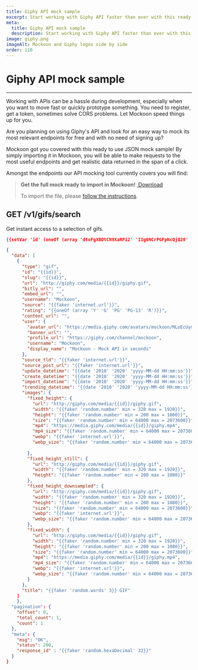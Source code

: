 ```yaml
---
title: Giphy API mock sample
excerpt: Start working with Giphy API faster than ever with this ready to use sample for Mockoon
meta:
  title: Giphy API mock sample
  description: Start working with Giphy API faster than ever with this ready to use sample for Mockoon
image: giphy.png
imageAlt: Mockoon and Giphy logos side by side
order: 110
---
```


# Giphy API mock sample

---

Working with APIs can be a hassle during development, especially when you want to move fast or quickly prototype something. You need to register, get a token, sometimes solve CORS problems. Let Mockoon speed things up for you. 

Are you planning on using Giphy's API and look for an easy way to mock its most relevant endpoints for free and with no need of signing up? 

Mockoon got you covered with this ready to use JSON mock sample! By simply importing it in Mockoon, you will be able to make requests to the most useful endpoints and get realistic data returned in the span of a click. 

Amongst the endpoints our API mocking tool currently covers you will find:

> **Get the full mock ready to import in Mockoon!** <a href="https://github.com/mockoon/mock-samples/blob/main/samples/giphy.json" className="button is-link is-small"><i className='icon-download is-primary'></i>&nbsp;Download</a>
> 
> To import the file, please [follow the instructions](https://github.com/mockoon/mock-samples#how-to-import-the-samples-in-mockoon-application). 

## GET /v1/gifs/search

Get instant access to a selection of gifs.

```json
{{setVar 'id' (oneOf (array 'dtoFgXBDtCN9XaRPi2' 'IIg6NCrPGFpNcQjQ20' 'lBEtse3KwMkuyUHtAE' 'hjpLcFT34uoraIVpzk' 'YZp8WxqE0tXDjU0X6H' 'uFTBkExG6vUD4XoG86' 'sriKV3o06Zjw0AawGu' 'b0RazX1aG9dJA9dEyn' 'tuyKmzy2ZpCfZrvb8D' 'wysJiAM9WoA0xbPSsG'))}}

{
  "data": [
    {
      "type": "gif",
      "id": "{{id}}",
      "slug": "{{id}}",
      "url": "http://giphy.com/media/{{id}}/giphy.gif",
      "bitly_url": "",
      "embed_url": "",
      "username": "Mockoon",
      "source": "{{faker 'internet.url'}}",
      "rating": "{{oneOf (array 'Y' 'G' 'PG' 'PG-13' 'R')}}",
      "content_url": "",
      "user": {
        "avatar_url": "https://media.giphy.com/avatars/mockoon/MLoEcUym3IVr/200h.png",
        "banner_url": "",
        "profile_url": "https://giphy.com/channel/mockoon",
        "username": "Mockoon",
        "display_name": "Mockoon - Mock API in seconds"
      },
      "source_tld": "{{faker 'internet.url'}}",
      "source_post_url": "{{faker 'internet.url'}}",
      "update_datetime": "{{date '2010' '2020' 'yyyy-MM-dd HH:mm:ss'}}",
      "create_datetime": "{{date '2010' '2020' 'yyyy-MM-dd HH:mm:ss'}}",
      "import_datetime": "{{date '2010' '2020' 'yyyy-MM-dd HH:mm:ss'}}",
      "trending_datetime": "{{date '2010' '2020' 'yyyy-MM-dd HH:mm:ss'}}",
      "images": {
        "fixed_height": {
          "url": "http://giphy.com/media/{{id}}/giphy.gif",
          "width": "{{faker 'random.number' min = 320 max = 1920}}",
          "height": "{{faker 'random.number' min = 200 max = 1080}}",
          "size": "{{faker 'random.number' min = 64000 max = 2073600}}",
          "mp4": "https://media.giphy.com/media/{{id}}/giphy.mp4",
          "mp4_size": "{{faker 'random.number' min = 64000 max = 2073600}}",
          "webp": "{{faker 'internet.url'}}",
          "webp_size": "{{faker 'random.number' min = 64000 max = 2073600}}"
        
        },
        "fixed_height_still": {
          "url": "http://giphy.com/media/{{id}}/giphy.gif",
          "width": "{{faker 'random.number' min = 320 max = 1920}}",
          "height": "{{faker 'random.number' min = 200 max = 1080}}"
        },
        "fixed_height_downsampled": {
          "url": "http://giphy.com/media/{{id}}/giphy.gif",
          "width": "{{faker 'random.number' min = 320 max = 1920}}",
          "height": "{{faker 'random.number' min = 200 max = 1080}}",
          "size": "{{faker 'random.number' min = 64000 max = 2073600}}",
          "webp": "{{faker 'internet.url'}}",
          "webp_size": "{{faker 'random.number' min = 64000 max = 2073600}}"
        },
        "fixed_width": {
          "url": "http://giphy.com/media/{{id}}/giphy.gif",
          "width": "{{faker 'random.number' min = 320 max = 1920}}",
          "height": "{{faker 'random.number' min = 200 max = 1080}}",
          "size": "{{faker 'random.number' min = 64000 max = 2073600}}",
          "mp4": "https://media.giphy.com/media/{{id}}/giphy.mp4",
          "mp4_size": "{{faker 'random.number' min = 64000 max = 2073600}}",
          "webp": "{{faker 'internet.url'}}",
          "webp_size": "{{faker 'random.number' min = 64000 max = 2073600}}"
        }
      },
      "title": "{{faker 'random.words' 3}} GIF"
    ]
    },
  "pagination": {
    "offset": 0,
    "total_count": 1,
    "count": 1
  },  
  "meta": {
    "msg": "OK",
    "status": 200,
    "response_id" : "{{faker 'random.hexaDecimal' 32}}"
  }
}
```
